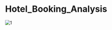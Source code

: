 # Hotel_Booking_Analysis
![1]([http://url/to/img.png](https://github.com/AbhishekMTripathi/Hotel_Booking_Analysis/blob/6e0210fd744181f31ef408bff63b5ef6e8d32072/Screenshot%202023-10-21%20120357.png)https://github.com/AbhishekMTripathi/Hotel_Booking_Analysis/blob/6e0210fd744181f31ef408bff63b5ef6e8d32072/Screenshot%202023-10-21%20120357.png)
